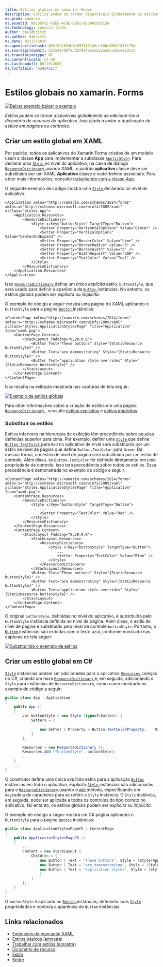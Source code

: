 ```yaml
---
title: Estilos globais no xamarin. Forms
description: Estilos podem se tornar disponíveis globalmente ao adicioná-los a dicionário de recursos do aplicativo. Isso ajuda a evitar a duplicação de estilos em páginas ou controles.
ms.prod: xamarin
ms.assetid: BDC65F82-65E0-4C8E-BB91-8E340EB2D15A
ms.technology: xamarin-forms
author: davidbritch
ms.author: dabritch
ms.date: 02/17/2016
ms.openlocfilehash: 665f5d1653b74997519149cef68e0882f476179d
ms.sourcegitcommit: b23a107b0fe3d2f814ae35b52a5855b6ce2a3513
ms.translationtype: MT
ms.contentlocale: pt-BR
ms.lasthandoff: 05/20/2019
ms.locfileid: "65924611"
---
```

# <a name="global-styles-in-xamarinforms"></a>Estilos globais no xamarin. Forms

[![Baixar exemplo](~/media/shared/download.png) baixar o exemplo](https://developer.xamarin.com/samples/xamarin-forms/UserInterface/Styles/BasicStyles/)

_Estilos podem se tornar disponíveis globalmente ao adicioná-los a dicionário de recursos do aplicativo. Isso ajuda a evitar a duplicação de estilos em páginas ou controles._

## <a name="create-a-global-style-in-xaml"></a>Criar um estilo global em XAML

Por padrão, todos os aplicativos do Xamarin.Forms criados de um modelo usam a classe **App** para implementar a subclasse [`Application`](xref:Xamarin.Forms.Application). Para declarar uma [ `Style` ](xref:Xamarin.Forms.Style) no nível do aplicativo, na caixa de diálogo [ `ResourceDictionary` ](xref:Xamarin.Forms.ResourceDictionary) usando XAML, o padrão **aplicativo** classe deve ser substituído por um XAML **Aplicativo** classe e code-behind associado. Para obter mais informações, consulte [trabalhando com a classe App](~/xamarin-forms/app-fundamentals/application-class.md).

O seguinte exemplo de código mostra uma [ `Style` ](xref:Xamarin.Forms.Style) declarado no nível do aplicativo:

```xaml
<Application xmlns="http://xamarin.com/schemas/2014/forms" xmlns:x="http://schemas.microsoft.com/winfx/2009/xaml" x:Class="Styles.App">
    <Application.Resources>
        <ResourceDictionary>
            <Style x:Key="buttonStyle" TargetType="Button">
                <Setter Property="HorizontalOptions" Value="Center" />
                <Setter Property="VerticalOptions" Value="CenterAndExpand" />
                <Setter Property="BorderColor" Value="Lime" />
                <Setter Property="BorderRadius" Value="5" />
                <Setter Property="BorderWidth" Value="5" />
                <Setter Property="WidthRequest" Value="200" />
                <Setter Property="TextColor" Value="Teal" />
            </Style>
        </ResourceDictionary>
    </Application.Resources>
</Application>
```

Isso [ `ResourceDictionary` ](xref:Xamarin.Forms.ResourceDictionary) define um único *explícita* estilo, `buttonStyle`, que será usado para definir a aparência da [ `Button` ](xref:Xamarin.Forms.Button) instâncias. No entanto, os estilos globais podem ser *explícita* ou *implícita*.

O exemplo de código a seguir mostra uma página do XAML aplicando o `buttonStyle` para a página [ `Button` ](xref:Xamarin.Forms.Button) instâncias:

```xaml
<ContentPage xmlns="http://xamarin.com/schemas/2014/forms" xmlns:x="http://schemas.microsoft.com/winfx/2009/xaml" x:Class="Styles.ApplicationStylesPage" Title="Application" Icon="xaml.png">
    <ContentPage.Content>
        <StackLayout Padding="0,20,0,0">
            <Button Text="These buttons" Style="{StaticResource buttonStyle}" />
            <Button Text="are demonstrating" Style="{StaticResource buttonStyle}" />
            <Button Text="application style overrides" Style="{StaticResource buttonStyle}" />
        </StackLayout>
    </ContentPage.Content>
</ContentPage>
```

Isso resulta na exibição mostrada nas capturas de tela seguir:

[![](application-images/application-styles-1.png "Exemplo de estilos globais")](application-images/application-styles-1-large.png#lightbox "exemplo estilos globais")

Para obter informações sobre a criação de estilos em uma página [ `ResourceDictionary` ](xref:Xamarin.Forms.ResourceDictionary), consulte [estilos explícitos](~/xamarin-forms/user-interface/styles/explicit.md) e [estilos implícitos](~/xamarin-forms/user-interface/styles/implicit.md).

### <a name="override-styles"></a>Substituir os estilos

Estilos inferiores na hierarquia de exibição têm precedência sobre aquelas definidas superior para cima. Por exemplo, definir uma [ `Style` ](xref:Xamarin.Forms.Style) que define [ `Button.TextColor` ](xref:Xamarin.Forms.Button.TextColor) para `Red` no aplicativo de nível será substituído por um estilo de nível de página que define `Button.TextColor` para `Green`. Da mesma forma, um estilo de nível de página será substituído por um estilo de controle. Além disso, se `Button.TextColor` for definido diretamente em uma propriedade de controle, isso terá precedência sobre todos os estilos. Essa precedência é demonstrada no exemplo de código a seguir:

```xaml
<ContentPage xmlns="http://xamarin.com/schemas/2014/forms" xmlns:x="http://schemas.microsoft.com/winfx/2009/xaml" x:Class="Styles.ApplicationStylesPage" Title="Application" Icon="xaml.png">
    <ContentPage.Resources>
        <ResourceDictionary>
            <Style x:Key="buttonStyle" TargetType="Button">
                ...
                <Setter Property="TextColor" Value="Red" />
            </Style>
        </ResourceDictionary>
    </ContentPage.Resources>
    <ContentPage.Content>
        <StackLayout Padding="0,20,0,0">
            <StackLayout.Resources>
                <ResourceDictionary>
                    <Style x:Key="buttonStyle" TargetType="Button">
                        ...
                        <Setter Property="TextColor" Value="Blue" />
                    </Style>
                </ResourceDictionary>
            </StackLayout.Resources>
            <Button Text="These buttons" Style="{StaticResource buttonStyle}" />
            <Button Text="are demonstrating" Style="{StaticResource buttonStyle}" />
            <Button Text="application style overrides" Style="{StaticResource buttonStyle}" />
        </StackLayout>
    </ContentPage.Content>
</ContentPage>
```

O original `buttonStyle`, definidas no nível do aplicativo, é substituído pelo `buttonStyle` instância definida no nível da página. Além disso, o estilo de nível de página é substituído pelo nível de controle `buttonStyle`. Portanto, o [ `Button` ](xref:Xamarin.Forms.Button) instâncias são exibidas com o texto azul, conforme mostrado nas capturas de tela seguir:

[![](application-images/application-styles-2.png "Substituindo o exemplo de estilos")](application-images/application-styles-2-large.png#lightbox "substituindo os estilos de exemplo")

## <a name="create-a-global-style-in-c35"></a>Criar um estilo global em C&#35;

[`Style`](xref:Xamarin.Forms.Style) instâncias podem ser adicionadas para o aplicativo [ `Resources` ](xref:Xamarin.Forms.VisualElement.Resources) coleção no C#, criando um novo [ `ResourceDictionary` ](xref:Xamarin.Forms.ResourceDictionary)e, em seguida, adicionando o `Style` para instâncias de `ResourceDictionary`, como como mostrado no exemplo de código a seguir:

```csharp
public class App : Application
{
    public App ()
    {
        var buttonStyle = new Style (typeof(Button)) {
            Setters = {
                ...
                new Setter { Property = Button.TextColorProperty,    Value = Color.Teal }
            }
        };

        Resources = new ResourceDictionary ();
        Resources.Add ("buttonStyle", buttonStyle);
        ...
    }
    ...
}
```

O construtor define uma única *explícita* estilo para a aplicação [ `Button` ](xref:Xamarin.Forms.Button) instâncias em todo o aplicativo. *Explícito* [ `Style` ](xref:Xamarin.Forms.Style) instâncias são adicionadas para o [ `ResourceDictionary` ](xref:Xamarin.Forms.ResourceDictionary) usando o [ `Add` ](xref:Xamarin.Forms.ResourceDictionary.Add(System.String,System.Object)) método, especificando um `key`cadeia de caracteres para se referir a `Style` instância. O `Style` instância, em seguida, pode ser aplicada a todos os controles do tipo correto no aplicativo. No entanto, os estilos globais podem ser *explícita* ou *implícita*.

O exemplo de código a seguir mostra um C# página aplicando o `buttonStyle` para a página [ `Button` ](xref:Xamarin.Forms.Button) instâncias:

```csharp
public class ApplicationStylesPageCS : ContentPage
{
    public ApplicationStylesPageCS ()
    {
        ...
        Content = new StackLayout {
            Children = {
                new Button { Text = "These buttons", Style = (Style)Application.Current.Resources ["buttonStyle"] },
                new Button { Text = "are demonstrating", Style = (Style)Application.Current.Resources ["buttonStyle"] },
                new Button { Text = "application styles", Style = (Style)Application.Current.Resources ["buttonStyle"]
                }
            }
        };
    }
}
```

O `buttonStyle` é aplicado ao [ `Button` ](xref:Xamarin.Forms.Button) instâncias, definindo suas [ `Style` ](xref:Xamarin.Forms.NavigableElement.Style) propriedades e controla a aparência do `Button` instâncias.

## <a name="related-links"></a>Links relacionados

- [Extensões de marcação XAML](~/xamarin-forms/xaml/xaml-basics/xaml-markup-extensions.md)
- [Estilos básicos (amostra)](https://developer.xamarin.com/samples/xamarin-forms/UserInterface/Styles/BasicStyles/)
- [Trabalhar com estilos (amostra)](https://developer.xamarin.com/samples/xamarin-forms/WorkingWithStyles/)
- [Dicionário de recurso](xref:Xamarin.Forms.ResourceDictionary)
- [Estilo](xref:Xamarin.Forms.Style)
- [Setter](xref:Xamarin.Forms.Setter)
